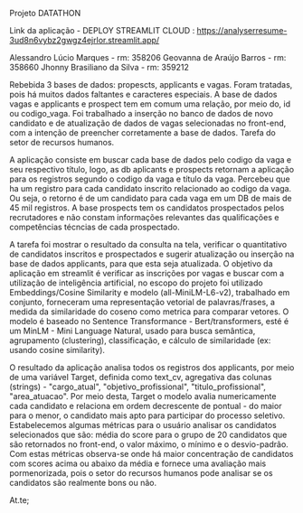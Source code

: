 Projeto DATATHON 

Link da aplicação - DEPLOY STREAMLIT CLOUD : https://analyserresume-3ud8n6vybz2gwgz4ejrlor.streamlit.app/

Alessandro Lúcio Marques - rm: 358206
Geovanna de Araújo Barros - rm: 358660
Jhonny Brasiliano da Silva - rm: 359212

Rebebida 3 bases de dados: propescts, applicants e vagas. Foram tratadas, pois há muitos dados faltantes e caracteres especiais. A base de dados vagas e applicants e prospect tem em comum uma relação, por meio do, id ou codigo_vaga.
Foi trabalhado a inserção no banco de dados de novo candidato e de atualização de dados de vagas selecionadas no front-end, com a intenção de preencher corretamente a base de dados. Tarefa do setor de recursos humanos.

A aplicação consiste em buscar cada base de dados pelo codigo da vaga e seu respectivo título, logo, as db aplicants e prospects retornam a aplicação para os registros segundo o codigo da vaga e título da vaga. Percebeu que ha um registro para cada candidato inscrito relacionado ao codigo da vaga. Ou seja, o retorno é de um candidato para cada vaga em um DB de mais de 45 mil registros. A base prospects tem os candidatos prospectados pelos recrutadores e não constam informações relevantes das qualificações e competências técncias de cada prospectado.

A tarefa foi mostrar o resultado da consulta na tela, verificar o quantitativo de candidatos inscritos e prospectados e sugerir atualização ou inserção na base de dados applicants, para que esta seja atualizada. O objetivo da aplicação em streamlit é verificar as inscrições por vagas e buscar com a utilização de inteligência artificial, no escopo do projeto foi utilizado Embeddings/Cosine Similarity e modelo (all-MiniLM-L6-v2), trabalhado em conjunto, forneceram uma representação vetorial de palavras/frases, a medida da similaridade do coseno como metrica para comparar vetores. O modelo é baseado no Sentence Transformance - Bert/transformers, esté é um MinLM - Mini Language Natural, usado para busca semântica, agrupamento (clustering), classificação, e cálculo de similaridade (ex: usando cosine similarity).

O resultado da aplicação analisa todos os registros dos applicants, por meio de uma variável Target, definida como text_cv, agregativa das colunas (strings) - "cargo_atual", "objetivo_profissional", "titulo_profissional", "area_atuacao". Por meio desta, Target o modelo avalia numericamente cada candidato e relaciona em ordem decrescente de pontual - do maior para o menor, o candidato mais apto para participar do processo seletivo. Estabelecemos algumas métricas para o usuário analisar os candidatos selecionados que são: média do score para o grupo de 20 candidatos que são retornados no front-end, o valor máximo, o mínimo e o desvio-padrão. Com estas métricas observa-se onde há maior concentração de candidatos com scores acima ou abaixo da média e fornece uma avaliação mais pormenorizada, pois o setor do recursos humanos pode analisar se os candidatos são realmente bons ou não.

At.te;
